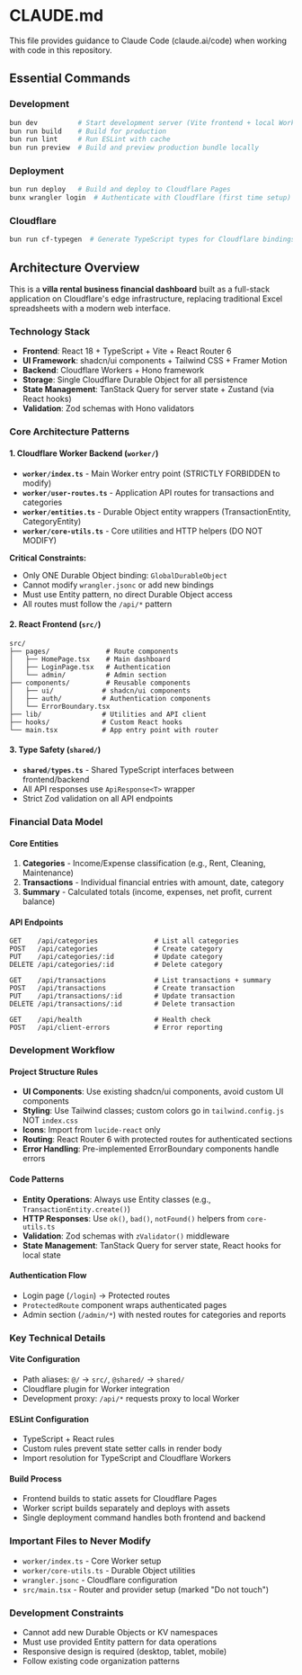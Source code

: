 # CLAUDE.md

This file provides guidance to Claude Code (claude.ai/code) when working with code in this repository.

## Essential Commands

### Development
```bash
bun dev          # Start development server (Vite frontend + local Worker backend)
bun run build    # Build for production
bun run lint     # Run ESLint with cache
bun run preview  # Build and preview production bundle locally
```

### Deployment
```bash
bun run deploy   # Build and deploy to Cloudflare Pages
bunx wrangler login  # Authenticate with Cloudflare (first time setup)
```

### Cloudflare
```bash
bun run cf-typegen  # Generate TypeScript types for Cloudflare bindings
```

## Architecture Overview

This is a **villa rental business financial dashboard** built as a full-stack application on Cloudflare's edge infrastructure, replacing traditional Excel spreadsheets with a modern web interface.

### Technology Stack
- **Frontend**: React 18 + TypeScript + Vite + React Router 6
- **UI Framework**: shadcn/ui components + Tailwind CSS + Framer Motion
- **Backend**: Cloudflare Workers + Hono framework
- **Storage**: Single Cloudflare Durable Object for all persistence
- **State Management**: TanStack Query for server state + Zustand (via React hooks)
- **Validation**: Zod schemas with Hono validators

### Core Architecture Patterns

#### 1. Cloudflare Worker Backend (`worker/`)
- **`worker/index.ts`** - Main Worker entry point (STRICTLY FORBIDDEN to modify)
- **`worker/user-routes.ts`** - Application API routes for transactions and categories
- **`worker/entities.ts`** - Durable Object entity wrappers (TransactionEntity, CategoryEntity)
- **`worker/core-utils.ts`** - Core utilities and HTTP helpers (DO NOT MODIFY)

**Critical Constraints:**
- Only ONE Durable Object binding: `GlobalDurableObject`
- Cannot modify `wrangler.jsonc` or add new bindings
- Must use Entity pattern, no direct Durable Object access
- All routes must follow the `/api/*` pattern

#### 2. React Frontend (`src/`)
```
src/
├── pages/              # Route components
│   ├── HomePage.tsx    # Main dashboard
│   ├── LoginPage.tsx   # Authentication
│   └── admin/          # Admin section
├── components/         # Reusable components
│   ├── ui/            # shadcn/ui components
│   ├── auth/          # Authentication components
│   └── ErrorBoundary.tsx
├── lib/               # Utilities and API client
├── hooks/             # Custom React hooks
└── main.tsx           # App entry point with router
```

#### 3. Type Safety (`shared/`)
- **`shared/types.ts`** - Shared TypeScript interfaces between frontend/backend
- All API responses use `ApiResponse<T>` wrapper
- Strict Zod validation on all API endpoints

### Financial Data Model

#### Core Entities
1. **Categories** - Income/Expense classification (e.g., Rent, Cleaning, Maintenance)
2. **Transactions** - Individual financial entries with amount, date, category
3. **Summary** - Calculated totals (income, expenses, net profit, current balance)

#### API Endpoints
```
GET    /api/categories              # List all categories
POST   /api/categories              # Create category
PUT    /api/categories/:id          # Update category
DELETE /api/categories/:id          # Delete category

GET    /api/transactions            # List transactions + summary
POST   /api/transactions            # Create transaction
PUT    /api/transactions/:id        # Update transaction
DELETE /api/transactions/:id        # Delete transaction

GET    /api/health                  # Health check
POST   /api/client-errors           # Error reporting
```

### Development Workflow

#### Project Structure Rules
- **UI Components**: Use existing shadcn/ui components, avoid custom UI components
- **Styling**: Use Tailwind classes; custom colors go in `tailwind.config.js` NOT `index.css`
- **Icons**: Import from `lucide-react` only
- **Routing**: React Router 6 with protected routes for authenticated sections
- **Error Handling**: Pre-implemented ErrorBoundary components handle errors

#### Code Patterns
- **Entity Operations**: Always use Entity classes (e.g., `TransactionEntity.create()`)
- **HTTP Responses**: Use `ok()`, `bad()`, `notFound()` helpers from `core-utils.ts`
- **Validation**: Zod schemas with `zValidator()` middleware
- **State Management**: TanStack Query for server state, React hooks for local state

#### Authentication Flow
- Login page (`/login`) → Protected routes
- `ProtectedRoute` component wraps authenticated pages
- Admin section (`/admin/*`) with nested routes for categories and reports

### Key Technical Details

#### Vite Configuration
- Path aliases: `@/` → `src/`, `@shared/` → `shared/`
- Cloudflare plugin for Worker integration
- Development proxy: `/api/*` requests proxy to local Worker

#### ESLint Configuration
- TypeScript + React rules
- Custom rules prevent state setter calls in render body
- Import resolution for TypeScript and Cloudflare Workers

#### Build Process
- Frontend builds to static assets for Cloudflare Pages
- Worker script builds separately and deploys with assets
- Single deployment command handles both frontend and backend

### Important Files to Never Modify
- `worker/index.ts` - Core Worker setup
- `worker/core-utils.ts` - Durable Object utilities
- `wrangler.jsonc` - Cloudflare configuration
- `src/main.tsx` - Router and provider setup (marked "Do not touch")

### Development Constraints
- Cannot add new Durable Objects or KV namespaces
- Must use provided Entity pattern for data operations
- Responsive design is required (desktop, tablet, mobile)
- Follow existing code organization patterns